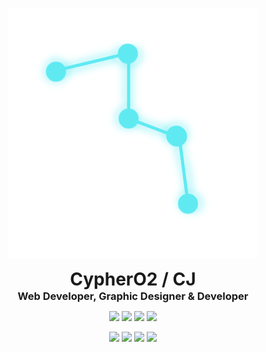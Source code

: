
<p align="center">
  <img src=Test(1).png alt="Logo Image"/>
</p>
<h1 align="center" style="margin: 0 auto 0 auto;">CypherO2 / CJ</h1>
<h3 align="center" style="margin: 0 auto 0 auto;">Web Developer, Graphic Designer & Developer</h3>
<p align="center">
  <img src="https://img.shields.io/badge/age-18-blue">
  <img src="https://img.shields.io/badge/language-english-royalblue">
  <img src="https://img.shields.io/badge/projects-3-violet">
  <img src="https://img.shields.io/github/followers/CypherO2">
</p>
<p align="center">
  <img src="https://img.shields.io/badge/programming%2languages-18-blue">
  <img src="https://img.shields.io/badge/language-english-royalblue">
  <img src="https://img.shields.io/badge/projects-3-violet">
  <img src="https://img.shields.io/github/followers/CypherO2">
</p>
